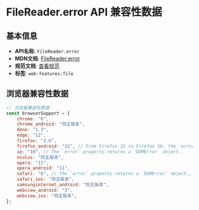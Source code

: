 # FileReader.error API 兼容性数据

## 基本信息

- **API名称**: `FileReader.error`
- **MDN文档**: [FileReader.error](https://developer.mozilla.org/docs/Web/API/FileReader/error)
- **规范文档**: [查看规范](https://w3c.github.io/FileAPI/#dom-filereader-error)
- **标签**: `web-features:file`

## 浏览器兼容性数据

```javascript
// 浏览器兼容性数据
const browserSupport = {
    chrome: "6",
    chrome_android: "同主版本",
    deno: "1.3",
    edge: "12",
    firefox: "3.6",
    firefox_android: "32", // From Firefox 32 to Firefox 58, the `error` property returned a `DOMError` object.; From Firefox 58, ...,
    ie: "10", // The `error` property returns a `DOMError` object.,
    oculus: "同主版本",
    opera: "11",
    opera_android: "11",
    safari: "6", // The `error` property returns a `DOMError` object.,
    safari_ios: "同主版本",
    samsunginternet_android: "同主版本",
    webview_android: "3",
    webview_ios: "同主版本",
};

```

